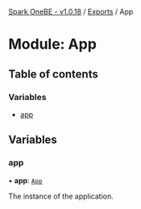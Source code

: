[Spark OneBE - v1.0.18](../README.md) / [Exports](../modules.md) / App

# Module: App

## Table of contents

### Variables

- [app](App.md#app)

## Variables

### app

• **app**: [`App`](../classes/App_App.App.md)

The instance of the application.
